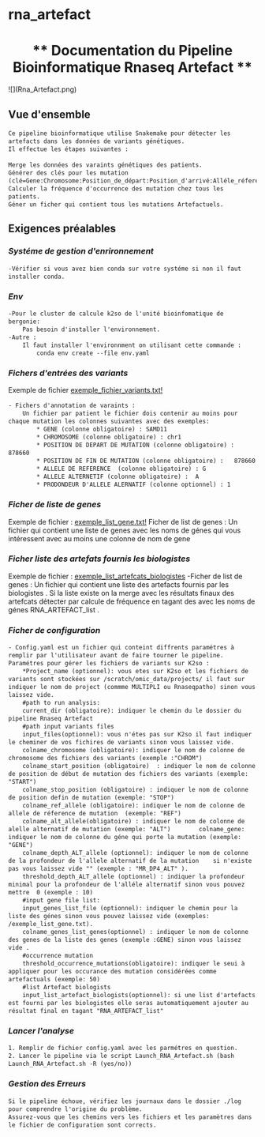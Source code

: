 # rna_artefact
<div align="center">
<h1>** Documentation du Pipeline Bioinformatique Rnaseq Artefact **</h1>
</div>
![](Rna_Artefact.png)

## **Vue d'ensemble**
    Ce pipeline bioinformatique utilise Snakemake pour détecter les artefacts dans les données de variants génétiques.
    Il effectue les étapes suivantes :

    Merge les données des varaints génétiques des patients.
    Générer des clés pour les mutation (clé=Gene:Chromosome:Position_de_départ:Position_d'arrivé:Alléle_réference:Alléle_alternative:).
    Calculer la fréquence d'occurrence des mutation chez tous les patients.
    Géner un ficher qui contient tous les mutations Artefactuels.

## **Exigences préalables**
### ***Systéme de gestion d'enrironnement***
    -Vérifier si vous avez bien conda sur votre systéme si non il faut installer conda.
### ***Env***
    -Pour le cluster de calcule k2so de l'unité bioinfomatique de bergonie:
        Pas besoin d'installer l'environnement.
    -Autre :
        Il faut installer l'environnment on utilisant cette commande :
            conda env create --file env.yaml
### ***Fichers d'entrées des variants***    
Exemple de fichier [exemple_fichier_variants.txt!](exemples/exemple_fichier_variants.txt)

    - Fichers d'annotation de varaints : 
        Un fichier par patient le fichier dois contenir au moins pour chaque mutation les colonnes suivantes avec des exemples:
            * GENE (colonne obligatoire) : SAMD11
            * CHROMOSOME (colonne obligatoire) : chr1
            * POSITION DE DEPART DE MUTATION (colonne obligatoire) : 878660
            * POSITION DE FIN DE MUTATION (colonne obligatoire) :   878660 
            * ALLELE DE REFERENCE  (colonne obligatoire) : G
            * ALLELE ALTERNETIF (colonne obligatoire) :  A
            * PRODONDEUR D'ALLELE ALERNATIF (colonne optionnel) : 1   
### ***Ficher de liste de genes*** 
Exemple de fichier : [exemple_list_gene.txt!](exemples/exemple_list_gene.txt)
Ficher de list de genes :
        Un fichier qui contient une liste de genes avec les noms de génes qui vous intéressent avec au moins une colonne de nom de gene

### ***Ficher liste des artefats fournis les biologistes*** 
Exemple de fichier : [exemple_list_artefcats_biologistes](input_files/list_artefacts_rna_biologists.txt)
    -Ficher de list de genes :
        Un fichier qui contient une liste des artefacts fournis par les biologistes .
        Si la liste existe on la merge avec les résultats finaux des artefcats détecter par calcule de fréquence en tagant  des avec les noms de génes RNA_ARTEFACT_list .
### ***Ficher de configuration*** 
    
    - Config.yaml est un fichier qui conteint diffrents paramétres à remplir par l'utilisateur avant de faire tourner le pipeline.
    Paramétres pour gérer les fichiers de variants sur K2so :
        *Project_name (optionnel): vous etes sur K2so et les fichiers de variants sont stockées sur /scratch/omic_data/projects/ il faut sur indiquer le nom de project (commme MULTIPLI ou Rnaseqpatho) sinon vous laissez vide.
        #path to run analysis:
        current_dir (obligatoire): indiquer le chemin du le dossier du pipeline Rnaseq Artefact
        #path input variants files
        input_files(optionnel): vous n'étes pas sur K2so il faut indiquer le cheminer de vos fichires de variants sinon vous laissez vide.
        colname_chromosome (obligatoire): indiquer le nom de colonne de chromosome des fichiers des variants (exemple :"CHROM")
        colname_start_position (obligatoire)  : indiquer le nom de colonne de position de début de mutation des fichiers des variants (exemple: "START")
        colname_stop_position (obligatoire) : indiquer le nom de colonne de position defin de mutation (exemple: "STOP")
        colname_ref_allele (obligatoire): indiquer le nom de colonne de allele de réference de mutation  (exemple: "REF")
        colname_alt_allele(obligatoire) : indiquer le nom de colonne de alelle alternatif de mutation (exemple: "ALT")        colname_gene: indiquer le nom de colonne du géne qui porte la mutation (exemple: "GENE")
        colname_depth_ALT_allele (optionnel): indiquer le nom de colonne de la profondeur de l'allele alternatif de la mutation    si n'existe pas vous laissez vide "" (exemple : "MR_DP4_ALT" ).
        threshold_depth_ALT_allele (optionnel) : indiquer la profondeur minimal pour la profondeur de l'alléle alternatif sinon vous pouvez mettre  0 (exemple : 10)
        #input gene file list:
        input_genes_list_file (optionnel): indiquer le chemin pour la liste des génes sinon vous pouvez laissez vide (exemples: /exemple_list_gene.txt).
        colname_genes_list_genes(optionnel) : indiquer le nom de colonne des genes de la liste des genes (exemple :GENE) sinon vous laissez vide . 
        #occurrence mutation
        threshold_occurrence_mutations(obligatoire): indiquer le seui à appliquer pour les occurance des mutation considérées comme artefactuals (exemple: 50)
        #list Artefact biologists
        input_list_artefact_biologists(optionnel): si une list d'artefacts est fourni par les biologistes elle seras automatiquement ajouter au résultat final en tagant "RNA_ARTEFACT_list"
### ***Lancer l'analyse***
    1. Remplir de fichier config.yaml avec les parmétres en question.
    2. Lancer le pipeline via le script Launch_RNA_Artefact.sh (bash  Launch_RNA_Artefact.sh -R (yes/no))

### ***Gestion des Erreurs***
    Si le pipeline échoue, vérifiez les journaux dans le dossier ./log pour comprendre l'origine du problème.
    Assurez-vous que les chemins vers les fichiers et les paramètres dans le fichier de configuration sont corrects.



